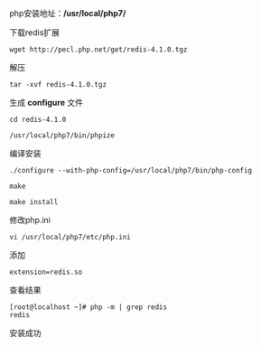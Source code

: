 
php安装地址：**/usr/local/php7/**


下载redis扩展

	wget http://pecl.php.net/get/redis-4.1.0.tgz

解压

	tar -xvf redis-4.1.0.tgz

生成 **configure** 文件

	cd redis-4.1.0

	/usr/local/php7/bin/phpize

编译安装

	./configure --with-php-config=/usr/local/php7/bin/php-config 

	make 

	make install
	
修改php.ini

	vi /usr/local/php7/etc/php.ini

添加

	extension=redis.so

查看结果
	
	[root@localhost ~]# php -m | grep redis
	redis

安装成功